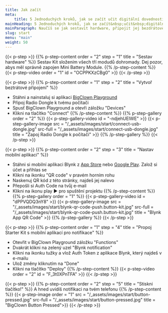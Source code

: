 ```yaml
---
title: Jak začít
meta:
    title: 5 Jednoduchých kroků, jak se začít učit digitální dovednosti
mainHeading: 5 Jednoduchých kroků, jak se začít&nbsp;učit&nbsp;digitální dovednosti
mainParagraph: Naučíš se jak sestavit hardware, připojit jej bezdrátově k tvému počítači a nastavit notifikace pro tvůj chytrý telefon.
slug: start
menu: "main"
weight: 50
---
```


{{< p-step >}}
{{% p-step-content order = "2" step = "1" title = "Sestav hardware" %}}
Sestav Kit složením všech tří modudů dohromady. Dej pozor, abys měl správně zapojen Mini Battery Module.
{{% /p-step-content %}}
{{< p-step-video order = "1" id = "OCPPKXzCBg0" >}}
{{< /p-step >}}


{{< p-step >}}
{{% p-step-content order = "1" step = "2" title = "Vytvoř beztrátové připojení" %}}
* Stáhni a nainstaluj si aplikaci [BigClown Playground](https://github.com/bigclownlabs/bch-playground/releases/latest)
* Připoj Radio Dongle k tvému počítači
* Spusť BigClown Playground a otevři záložku "Devices"
* Klikni na tlačítko "Connect"
{{% /p-step-content %}}
{{% p-step-gallery order = "2" %}}
{{< p-step-gallery-video id = "-ndjehUElWE" >}}
{{< p-step-gallery-image src = "/_assets/images/start/connect-usb-dongle.jpg" src-full = "/_assets/images/start/connect-usb-dongle.jpg" title = "Zapoj Radio Dongle k počítači" >}}
{{% /p-step-gallery %}}
{{< /p-step >}}

{{< p-step >}}
{{% p-step-content order = "2" step = "3" title = "Nastav mobilní aplikaci" %}}
* Stáhni si mobilní aplikaci Blynk z [App Store](https://itunes.apple.com/us/app/blynk-iot-for-arduino-esp32/id808760481?mt=8) nebo [Google Play](https://play.google.com/store/apps/details?id=cc.blynk&hl=en). Založ si účet a přihlas se
* Klikni na ikonku "QR code" v pravém horním rohu
* Naskenuj QR kód z této stránky, najdeš jej nalevo
* Přepošli si Auth Code na tvůj e-mail
* Klikni na ikonu play &#9654; pro spuštění projektu
{{% /p-step-content %}}
{{% p-step-gallery order = "1" %}}
{{< p-step-gallery-video id = "dPPVQDQ3nY8" >}}
{{< p-step-gallery-image src = "/_assets/images/start/blynk-qr-code-push.button-kit.jpg" src-full = "/_assets/images/start/blynk-qr-code-push.button-kit.jpg" title = "Blynk App QR Code" >}}
{{% /p-step-gallery %}}
{{< /p-step >}}

{{< p-step >}}
{{% p-step-content order = "1" step = "4" title = "Propoj Starter Kit s&nbsp;mobilní aplikací pro notifikace" %}}
* Otevřit v BigClown Playground záložku "Functions"
* Dvakrát klikni na zelený uzel "Blynk notification"
* Klikni na ikonku tužky a vlož Auth Token z aplikace Blynk, který najdeš v e-mailu
* Ulož změny kliknutím na "Done"
* Klikni na tlačítko "Deploy"
{{% /p-step-content %}}
{{< p-step-video order = "2" id = "F_3t0XPnTFA" >}}
{{< /p-step >}}

{{< p-step >}}
{{% p-step-content order = "2" step = "5" title = "Stiskni tlačítko!" %}}
A hned uvidíš notifikaci na tvém telefonu
{{% /p-step-content %}}
{{< p-step-image order = "1" src = "/_assets/images/start/button-pressed.jpg" src-full = "/_assets/images/start/button-pressed.jpg" title = "BigClown Button Pressed">}}
{{< /p-step >}}
